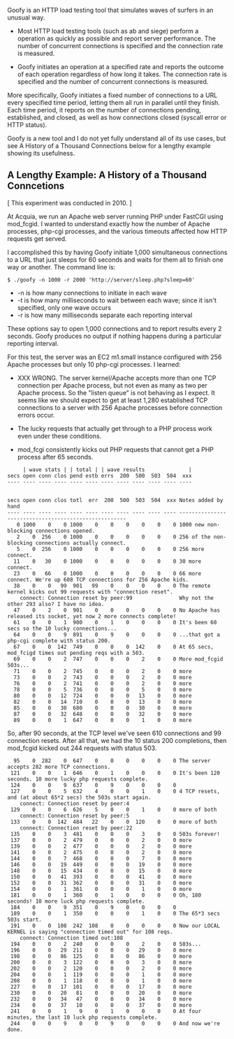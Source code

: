 Goofy is an HTTP load testing tool that simulates waves of surfers in
an unusual way.

* Most HTTP load testing tools (such as ab and siege) perform a
  operation as quickly as possible and report server performance. The
  number of concurrent connections is specified and the connection rate
  is measured. 

* Goofy initiates an operation at a specified rate and reports the
  outcome of each operation regardless of how long it takes. The
  connection rate is specified and the number of concurrent
  connections is measured.

More specifically, Goofy initiates a fixed number of connections to a
URL every specified time period, letting them all run in parallel
until they finish. Each time period, it reports on the number of
connections pending, established, and closed, as well as how
connections closed (syscall error or HTTP status).

Goofy is a new tool and I do not yet fully understand all of its use
cases, but see A History of a Thousand Connections below for a lengthy
example showing its usefulness.

## A Lengthy Example: A History of a Thousand Conncetions

[ This experiment was conducted in 2010. ]

At Acquia, we run an Apache web server running PHP under FastCGI using
mod_fcgid. I wanted to understand exactly how the number of Apache
processes, php-cgi processes, and the various timeouts affected how
HTTP requests get served. 

I accomplished this by having Goofy initiate 1,000 simultaneous
connections to a URL that just sleeps for 60 seconds and waits for
them all to finish one way or another. The command line is:

```
$ ./goofy -n 1000 -r 2000 'http://server/sleep.php?sleep=60'
```

* -n is how many connections to initiate in each wave
* -t is how many milliseconds to wait between each wave; since it isn't
  specified, only one wave occurs
* -r is how many milliseconds separate each reporting interval

These options say to open 1,000 connections and to report results
every 2 seconds. Goofy produces no output if nothing happens during a
particular reporting interval.

For this test, the server was an EC2 m1.small instance configured with
256 Apache processes but only 10 php-cgi processes. I learned:

* XXX WRONG. The server kernel/Apache accepts more than one TCP
  connection per Apache process, but not even as many as two per
  Apache process. So the "listen queue" is not behaving as I
  expect. It seems like we should expect to get at least 1,280
  established TCP connections to a server with 256 Apache processes
  before connection errors occur.

* The lucky requests that actually get through to a PHP process work
  even under these conditions.

* mod_fcgi consistently kicks out PHP requests that cannot get a PHP
  process after 65 seconds.

```
     | wave stats | | total | | wave results              |
secs open conn clos pend estb errs  200  500  503  504  xxx
---- ---- ---- ---- ---- ---- ---- ---- ---- ---- ---- ----


secs open conn clos totl  err  200  500  503  504  xxx Notes added by hand
---- ---- ---- ---- ---- ---- ---- ---- ---- ---- ---- -----------------------------------------------------
   0 1000    0    0 1000    0    0    0    0    0    0 1000 new non-blocking connections opened.
   2    0  256    0 1000    0    0    0    0    0    0 256 of the non-blocking connections actually connect.
   5    0  256    0 1000    0    0    0    0    0    0 256 more connect.
  11    0   30    0 1000    0    0    0    0    0    0 30 more connect.
  23    0   66    0 1000    0    0    0    0    0    0 66 more connect. We're up 608 TCP connections for 256 Apache kids.
  38    0    0   99  901   99    0    0    0    0    0 The remote kernel kicks out 99 requests with "connection reset".
    connect: Connection reset by peer:99               Why not the other 293 also? I have no idea.
  47    0    2    0  901    0    0    0    0    0    0 No Apache has released its socket, yet now 2 more connects complete!
  61    0    0    1  900    0    1    0    0    0    0 It's been 60 secs so the 10 lucky connections...
  64    0    0    9  891    0    9    0    0    0    0 ...that got a php-cgi complete with status 200.
  67    0    0  142  749    0    0    0  142    0    0 At 65 secs, mod_fcigd times out pending reqs with a 503.
  69    0    0    2  747    0    0    0    2    0    0 More mod_fcgid 503s...
  71    0    0    2  745    0    0    0    2    0    0 more
  73    0    0    2  743    0    0    0    2    0    0 more
  76    0    0    2  741    0    0    0    2    0    0 more
  78    0    0    5  736    0    0    0    5    0    0 more
  80    0    0   12  724    0    0    0   13    0    0 more
  82    0    0   14  710    0    0    0   13    0    0 more
  85    0    0   30  680    0    0    0   30    0    0 more
  87    0    0   32  648    0    0    0   32    0    0 more
  89    0    0    1  647    0    0    0    1    0    0 more
```

So, after 90 seconds, at the TCP level we've seen 610 connections and
99 connection resets. After all that, we had the 10 status 200
completions, then mod_fcgid kicked out 244 requests with status 503.

```
  95    0  282    0  647    0    0    0    0    0    0 The server accepts 282 more TCP connections.
 121    0    0    1  646    0    1    0    0    0    0 It's been 120 seconds. 10 more lucky php requests complete.
 124    0    0    9  637    0    9    0    0    0    0
 127    0    0    5  632    4    0    0    1    0    0 4 TCP resets, and (at about 65*2 secs) the 503s start again.
    connect: Connection reset by peer:4
 129    0    0    6  626    5    0    0    1    0    0 more of both
    connect: Connection reset by peer:5
 133    0    0  142  484   22    0    0  120    0    0 more of both
    connect: Connection reset by peer:22
 135    0    0    3  481    0    0    0    3    0    0 503s forever!
 137    0    0    2  479    0    0    0    2    0    0 more
 139    0    0    2  477    0    0    0    2    0    0 more
 141    0    0    2  475    0    0    0    2    0    0 more
 144    0    0    7  468    0    0    0    7    0    0 more
 146    0    0   19  449    0    0    0   19    0    0 more
 148    0    0   15  434    0    0    0   15    0    0 more
 150    0    0   41  393    0    0    0   41    0    0 more
 152    0    0   31  362    0    0    0   31    0    0 more
 154    0    0    1  361    0    0    0    1    0    0 more
 181    0    0    1  360    0    1    0    0    0    0 Oh, 180 seconds! 10 more luck php requests complete.
 184    0    0    9  351    0    9    0    0    0    0
 189    0    0    1  350    0    0    0    1    0    0 The 65*3 secs 503s start.
 191    0    0  108  242  108    0    0    0    0    0 Now our LOCAL KERNEL is saying "connection timed out" for 108 reqs.
    connect: Connection timed out:108
 194    0    0    2  240    0    0    0    2    0    0 503s...
 196    0    0   29  211    0    0    0   29    0    0 more
 198    0    0   86  125    0    0    0   86    0    0 more
 200    0    0    3  122    0    0    0    3    0    0 more
 202    0    0    2  120    0    0    0    2    0    0 more
 204    0    0    1  119    0    0    0    1    0    0 more
 208    0    0    1  118    0    0    0    1    0    0 more
 227    0    0   17  101    0    0    0   17    0    0 more
 230    0    0   20   81    0    0    0   20    0    0 more
 232    0    0   34   47    0    0    0   34    0    0 more
 234    0    0   37   10    0    0    0   37    0    0 more
 241    0    0    1    9    0    1    0    0    0    0 At four minutes, the last 10 luck php requests complete.
 244    0    0    9    0    0    9    0    0    0    0 And now we're done.
```
